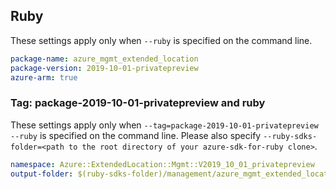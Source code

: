 ## Ruby

These settings apply only when `--ruby` is specified on the command line.

```yaml
package-name: azure_mgmt_extended_location
package-version: 2019-10-01-privatepreview
azure-arm: true
```

### Tag: package-2019-10-01-privatepreview and ruby

These settings apply only when `--tag=package-2019-10-01-privatepreview --ruby` is specified on the command line.
Please also specify `--ruby-sdks-folder=<path to the root directory of your azure-sdk-for-ruby clone>`.

```yaml $(tag) == 'package-2019-10-01-privatepreview' && $(ruby)
namespace: Azure::ExtendedLocation::Mgmt::V2019_10_01_privatepreview
output-folder: $(ruby-sdks-folder)/management/azure_mgmt_extended_location/lib
```
